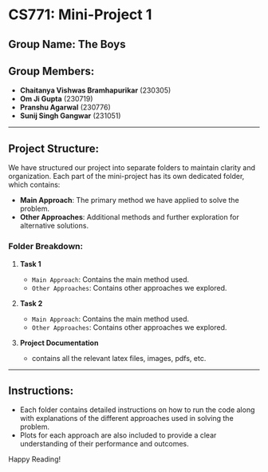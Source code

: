# CS771: Mini-Project 1

## **Group Name**: The Boys

## Group Members:
- **Chaitanya Vishwas Bramhapurikar** (230305)
- **Om Ji Gupta** (230719)
- **Pranshu Agarwal** (230776)
- **Sunij Singh Gangwar** (231051)

---

## Project Structure:
We have structured our project into separate folders to maintain clarity and organization. Each part of the mini-project has its own dedicated folder, which contains:
- **Main Approach**: The primary method we have applied to solve the problem.
- **Other Approaches**: Additional methods and further exploration for alternative solutions.

### Folder Breakdown:
1. **Task 1**
   - `Main Approach`: Contains the main method used.
   - `Other Approaches`: Contains other approaches we explored.
   
2. **Task 2**
   - `Main Approach`: Contains the main method used.
   - `Other Approaches`: Contains other approaches we explored.

3. **Project Documentation**
    - contains all the relevant latex files, images, pdfs, etc.

---

## Instructions:
- Each folder contains detailed instructions on how to run the code along with explanations of the different approaches used in solving the problem.
- Plots for each approach are also included to provide a clear understanding of their performance and outcomes.


Happy Reading!
